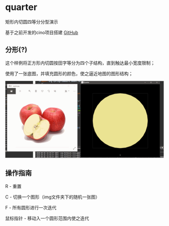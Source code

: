 # quarter
矩形内切圆四等分分型演示

基于之前开发的cino项目搭建
[GitHub](https://github.com/thrblock/cino)

## 分形(?)
这个样例将正方形内切圆按田字等分为四个子结构，直到触达最小宽度限制；

使用了一张底图，并填充圆形的颜色，使之逼近地图的图形结构；

![Quarter](https://raw.githubusercontent.com/thrblock/quarter/master/demo.gif)

## 操作指南
R - 重置

C - 切换一个图形（img文件夹下的随机一张图）

F - 所有圆形进行一次迭代

鼠标指针 - 移动入一个圆形范围内使之迭代
